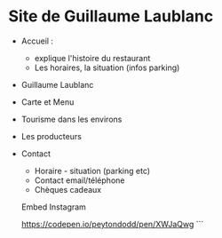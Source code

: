 # Site de Guillaume Laublanc

- Accueil : 
	- explique l'histoire du restaurant
	- Les horaires, la situation (infos parking)
- Guillaume Laublanc
- Carte et Menu
- Tourisme dans les environs
- Les producteurs
- Contact
	- Horaire - situation (parking etc)
	- Contact email/téléphone
	- Chèques cadeaux
	
	
	Embed Instagram
	
	https://codepen.io/peytondodd/pen/XWJaQwg
		```
	<br>
	
	<div class="container">	
	<div id="instagram-feed-demo" class="instagram_feed"></div>
	</div>
	
	<script src="https://www.jqueryscript.net/demo/Instagram-Photos-Without-API-instagramFeed/jquery.instagramFeed.js"></script>
	<script src="https://code.jquery.com/jquery-1.12.4.min.js"></script>
	<script>
	 (function($){
			$(window).on('load', function(){
				$.instagramFeed({
					'username': 'laubergedesgourmets',
					'container': "#instagram-feed-demo",
					'display_profile': true,
					'display_biography': true,
					'display_gallery': true,
					'get_raw_json': false,
					'callback': null,
					'styling': true,
					'items': 36,
					'items_per_row': 6,
					'margin': 0.3
				});
			});
		})(jQuery);
	  </script>
	
	<br></br>
	```